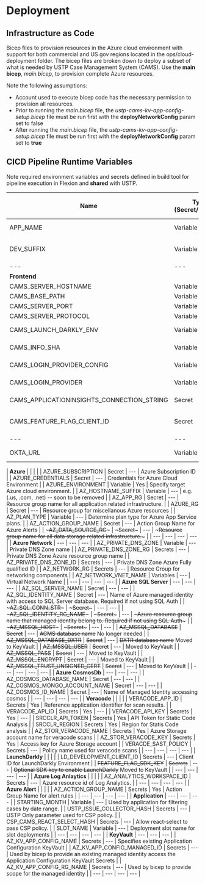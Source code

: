# Deployment

## Infrastructure as Code

Bicep files to provision resources in the Azure cloud environment with support for both commercial and US gov regions located in the ops/cloud-deployment folder. The bicep files are broken down to deploy a subset of what is needed by USTP Case Management System (CAMS). Use the **main bicep**, _main.bicep_, to provision complete Azure resources.

Note the following assumptions:

- Account used to execute bicep code has the necessary permission to provision all resources.
- Prior to running the _main.bicep_ file, the _ustp-cams-kv-app-config-setup.bicep_ file must be run first with the **deployNetworkConfig** param set to false
- After running the _main.bicep_ file, the _ustp-cams-kv-app-config-setup.bicep_ file must be run first with the **deployNetworkConfig** param set to **true**

## CICD Pipeline Runtime Variables

Note required environment variables and secrets defined in build tool for pipeline execution in Flexion and **shared** with USTP.

| Name                                       | Type (Secret/Variable) | Is Flexion Only? | Description                                                                    |
| ------------------------------------------ | ---------------------- | ---------------- | ------------------------------------------------------------------------------ |
| APP_NAME                                   | Variable               |                  | Name used to label resource stack in Azure.                                    |
| DEV_SUFFIX                                 | Variable               | Yes              | Suffix added to label resource stack in Azure for non-main branch deployments. |
| ---                                        | ---                    | ---              | ---                                                                            |
| **Frontend**                               |                        |                  |                                                                                |
| CAMS_SERVER_HOSTNAME                       | Variable               | ---              | Required for frontend build step.                                              |
| CAMS_BASE_PATH                             | Variable               | ---              | Required for frontend build step.                                              |
| CAMS_SERVER_PORT                           | Variable               | ---              | Required for frontend build step.                                              |
| CAMS_SERVER_PROTOCOL                       | Variable               | ---              | Required for frontend build step.                                              |
| CAMS_LAUNCH_DARKLY_ENV                     | Variable               | ---              | Optional environment indicator for deployed environment                        |
| CAMS_INFO_SHA                              | Variable               | ---              | Required for frontend build step. Current commit sha of source                 |
| CAMS_LOGIN_PROVIDER_CONFIG                 | Variable               | ---              | json config for authentication provider, (no spaces)                           |
| CAMS_LOGIN_PROVIDER                        | Variable               | ---              | Login Provider var (mock, okta, none)                                          |
| CAMS_APPLICATIONINSIGHTS_CONNECTION_STRING | Secret                 | ---              | Optional for log ingestion to Azure Log Analytics.                             |
| CAMS_FEATURE_FLAG_CLIENT_ID                | Secret                 | ---              | Optional client id to enable LaunchDarkly. (LD_DEVELOPMENT_CLIENT_ID)          |
| ---                                        | ---                    | ---              | ---                                                                            |
| OKTA_URL                                   | Variable               | ---              | Url for Okta, used within bicep deployment for nginx conf                      |

| **Azure** | | | |
| AZURE_SUBSCRIPTION | Secret | --- | Azure Subscription ID |
| AZURE_CREDENTIALS | Secret | --- | Credentials for Azure Cloud Environment |
| AZURE_ENVIRONMENT | Variable | Yes | Specify target Azure cloud environment. |
| AZ_HOSTNAME_SUFFIX | Variable | --- | e.g. (.us, .com, .net) -- soon to be removed |
| AZ_APP_RG | Secret | --- | Resource group name for all application related infrastructure. |
| AZURE_RG | Secret | --- | Resource group for miscellanous Azure resources |
| AZ_PLAN_TYPE | Variable | --- | Determine plan type for Azure App Service plans. |
| AZ_ACTION_GROUP_NAME | Secret | --- | Action Group Name for Azure Alerts |
| ~~~AZ_DATA_SOURCE_RG~~~ | ~~~Secret~~~ | --- | ~~~Resource group name for all data storage related infrastructure.~~~ |
| --- | --- | --- | --- |
| **Azure Network** | --- | --- | --- |
| AZ_PRIVATE_DNS_ZONE | Variable | --- | Private DNS Zone name |
| AZ_PRIVATE_DNS_ZONE_RG | Secrets | --- | Private DNS Zone Azure resource group name |
| AZ_PRIVATE_DNS_ZONE_ID | Secrets | --- | Private DNS Zone Azure Fully qualified ID |
| AZ_NETWORK_RG | Secrets | --- | Resource Group for networking components |
| AZ_NETWORK_VNET_NAME | Variables | --- | Virtual Network Name |
| --- | --- | --- | --- |
| **Azure SQL Server** | --- | --- | --- |
| AZ_SQL_SERVER_NAME | Secret | --- | --- |
| AZ_SQL_IDENTITY_NAME | Secret | --- | Name of Azure managed identity with access to SQL Server database. Required if not using SQL Auth |
| ~~~AZ_SQL_CONN_STR~~~ | ~~~Secret~~~ | --- | --- |
| ~~~AZ_SQL_IDENTITY_RG_NAME~~~ | ~~~Secret~~~ | --- | ~~~Azure resource group name that managed identity belong to. Required if not using SQL Auth~~~ |
| ~~~AZ_MSSQL_HOST~~~ | ~~~Secret~~~ | --- | --- |
| ~~AZ_MSSQL_DATABASE~~ | ~~Secret~~ | --- | ~~ACMS database name~~ No longer needed |
| ~~AZ_MSSQL_DATABASE_DXTR~~ | ~~Secret~~ | --- | ~~DXTR database name~~ Moved to KeyVault |
| ~~AZ_MSSQL_USER~~ | ~~Secret~~ | --- | Moved to KeyVault |
| ~~AZ_MSSQL_PASS~~ | ~~Secret~~ | --- | Moved to KeyVault |
| ~~AZ_MSSQL_ENCRYPT~~ | ~~Secret~~ | --- | Moved to KeyVault |
| ~~AZ_MSSQL_TRUST_UNSIGNED_CERT~~ | ~~Secret~~ | --- | Moved to KeyVault |
| --- | --- | --- | --- |
| **Azure CosmosDb** | --- | --- | --- |
| AZ_COSMOS_DATABASE_NAME | Secret | --- | --- |
| AZ_COSMOS_MONGO_ACCOUNT_NAME | Secret | --- | --- |
| AZ_COSMOS_ID_NAME | Secret | --- | Name of Managed Identity accessing cosmos |
| --- | --- | --- | --- |
| **Veracode** | | | |
| VERACODE_APP_ID | Secrets | Yes | Reference application identifier for scan results. |
| VERACODE_API_ID | Secrets | Yes | --- |
| VERACODE_API_KEY | Secrets | Yes | --- |
| SRCCLR_API_TOKEN | Secrets | Yes | API Token for Static Code Analysis |
| SRCCLR_REGION | Secrets | Yes | Region for Statis Code analysis |
| AZ_STOR_VERACODE_NAME | Secrets | Yes | Azure Storage account name for veracode scans |
| AZ_STOR_VERACODE_KEY | Secrets | Yes | Access key for Azure Storage account |
| VERACDE_SAST_POLICY | Secrets | --- | Policy name used for veracode scans |
| --- | --- | --- | --- |
| **LaunchDarkly** | | | |
| LD_DEVELOPMENT_CLIENT_ID | Secrets | --- | Client ID for LaunchDarkly Environment |
| ~~FEATURE_FLAG_SDK_KEY~~ | ~~Secrets~~ | --- | ~~Optional SDK key to enable LaunchDarkly~~ Moved to KeyVault |
| --- | --- | --- | --- |
| **Azure Log Anlaytics** | | | |
| AZ_ANALYTICS_WORKSPACE_ID | Secrets | --- | Azure resource id of Log Analytics. |
| --- | --- | --- | --- |
| **Azure Alert** | | | |
| AZ_ACTION_GROUP_NAME | Secrets | Yes | Action Group Name for alert rules |
| --- | --- | --- | --- |
| **Application** | --- | --- | --- |
| STARTING_MONTH | Variable | --- | Used by application for filtering cases by date range. |
| USTP_ISSUE_COLLECTOR_HASH | Secrets | --- | USTP Only parameter used for CSP policy. |
| CSP_CAMS_REACT_SELECT_HASH | Secrets | --- | Allow react-select to pass CSP policy. |
| SLOT_NAME | Variable | --- | Deployment slot name for slot deployments |
| --- | --- | --- | --- |
| **KeyVault** | --- | --- | --- |
| AZ_KV_APP_CONFIG_NAME | Secrets | --- | Specifies existing Application Configuration KeyVault |
| AZ_KV_APP_CONFIG_MANAGED_ID | Secrets | --- | Used by bicep to provide an existing managed identity access the Application Configuration KeyVault Secrets |
| AZ_KV_APP_CONFIG_RG_NAME | Secrets | --- | Used by bicep to provide scope for the managed identity |
| --- | --- | --- | --- |
